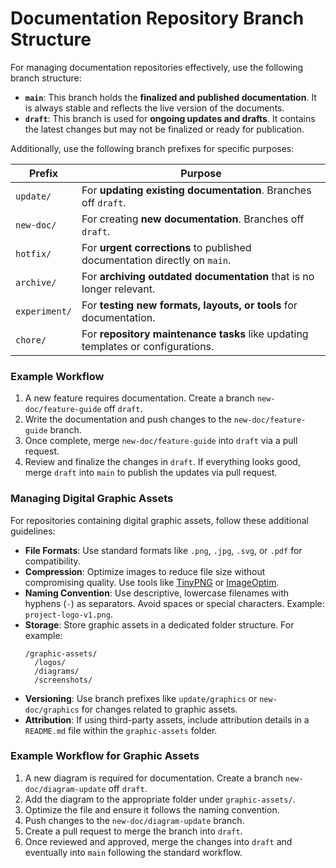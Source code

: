 # Documentation Repository Branch Structure

For managing documentation repositories effectively, use the following branch structure:

- **`main`**: This branch holds the **finalized and published documentation**. It is always stable and reflects the live version of the documents.
- **`draft`**: This branch is used for **ongoing updates and drafts**. It contains the latest changes but may not be finalized or ready for publication.

Additionally, use the following branch prefixes for specific purposes:

| Prefix        | Purpose                                                                         |
| ------------- | ------------------------------------------------------------------------------- |
| `update/`     | For **updating existing documentation**. Branches off `draft`.                  |
| `new-doc/`    | For creating **new documentation**. Branches off `draft`.                       |
| `hotfix/`     | For **urgent corrections** to published documentation directly on `main`.       |
| `archive/`    | For **archiving outdated documentation** that is no longer relevant.            |
| `experiment/` | For **testing new formats, layouts, or tools** for documentation.               |
| `chore/`      | For **repository maintenance tasks** like updating templates or configurations. |

### Example Workflow

1. A new feature requires documentation. Create a branch `new-doc/feature-guide` off `draft`.
2. Write the documentation and push changes to the `new-doc/feature-guide` branch.
3. Once complete, merge `new-doc/feature-guide` into `draft` via a pull request.
4. Review and finalize the changes in `draft`. If everything looks good, merge `draft` into `main` to publish the updates via pull request.

### Managing Digital Graphic Assets

For repositories containing digital graphic assets, follow these additional guidelines:

- **File Formats**: Use standard formats like `.png`, `.jpg`, `.svg`, or `.pdf` for compatibility.
- **Compression**: Optimize images to reduce file size without compromising quality. Use tools like [TinyPNG](https://tinypng.com/) or [ImageOptim](https://imageoptim.com/).
- **Naming Convention**: Use descriptive, lowercase filenames with hyphens (`-`) as separators. Avoid spaces or special characters. Example: `project-logo-v1.png`.
- **Storage**: Store graphic assets in a dedicated folder structure. For example:
  ```
  /graphic-assets/
    /logos/
    /diagrams/
    /screenshots/
  ```
- **Versioning**: Use branch prefixes like `update/graphics` or `new-doc/graphics` for changes related to graphic assets.
- **Attribution**: If using third-party assets, include attribution details in a `README.md` file within the `graphic-assets` folder.

### Example Workflow for Graphic Assets

1. A new diagram is required for documentation. Create a branch `new-doc/diagram-update` off `draft`.
2. Add the diagram to the appropriate folder under `graphic-assets/`.
3. Optimize the file and ensure it follows the naming convention.
4. Push changes to the `new-doc/diagram-update` branch.
5. Create a pull request to merge the branch into `draft`.
6. Once reviewed and approved, merge the changes into `draft` and eventually into `main` following the standard workflow.
